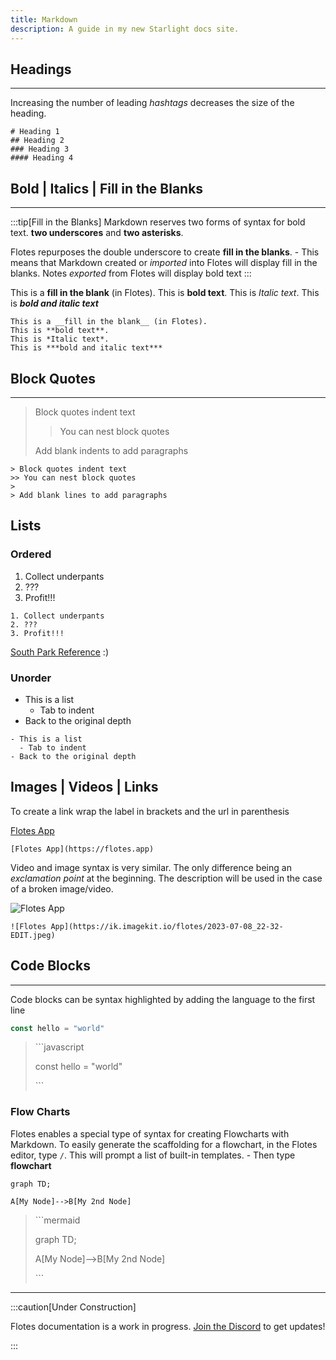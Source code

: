 ```yaml
---
title: Markdown
description: A guide in my new Starlight docs site.
---
```



## Headings
---

Increasing the number of leading *hashtags* decreases the size of the heading.

```
# Heading 1
## Heading 2
### Heading 3
#### Heading 4
```

## Bold | Italics | Fill in the Blanks
---

:::tip[Fill in the Blanks]
Markdown reserves two forms of syntax for bold text. __two underscores__ and **two asterisks**.

Flotes repurposes the double underscore to create **fill in the blanks**. - This means that Markdown created or *imported* into Flotes will display fill in the blanks. Notes *exported* from Flotes will display bold text
:::


This is a __fill in the blank__ (in Flotes). This is **bold text**. This is *Italic text*. This is ***bold and italic text***

```
This is a __fill in the blank__ (in Flotes).
This is **bold text**.
This is *Italic text*.
This is ***bold and italic text***
```

## Block Quotes
---

> Block quotes indent text
>> You can nest block quotes
>
> Add blank indents to add paragraphs
 

```
> Block quotes indent text
>> You can nest block quotes
>
> Add blank lines to add paragraphs
```

## Lists

### Ordered

1. Collect underpants
2. ???
3. Profit!!!

```
1. Collect underpants
2. ???
3. Profit!!!
```

[South Park Reference](https://www.youtube.com/watch?v=tO5sxLapAts) :)

### Unorder

- This is a list
  - Tab to indent
- Back to the original depth

```
- This is a list
  - Tab to indent
- Back to the original depth
```

## Images | Videos | Links

To create a link wrap the label in brackets and the url in parenthesis

[Flotes App](https://flotes.app)

```
[Flotes App](https://flotes.app)
```

Video and image syntax is very similar. The only difference being an *exclamation point* at the beginning. The description will be used in the case of a broken image/video.

![Flotes App](https://ik.imagekit.io/flotes/2023-07-08_22-32-EDIT.jpeg?updatedAt=1689541548656)

```
![Flotes App](https://ik.imagekit.io/flotes/2023-07-08_22-32-EDIT.jpeg)
```

## Code Blocks
---

Code blocks can be syntax highlighted by adding the language to the first line

```javascript
const hello = "world"
```


> \`\`\`javascript
>
> const hello = "world"
>
> \`\`\`

### Flow Charts

Flotes enables a special type of syntax for creating Flowcharts with Markdown. To easily generate the scaffolding for a flowchart, in the Flotes editor, type `/`. This will prompt a list of built-in templates. - Then type **flowchart**

```mermaid
graph TD;

A[My Node]-->B[My 2nd Node]
```


> \`\`\`mermaid
>
> graph TD;
>
> A[My Node]-->B[My 2nd Node]
> 
> \`\`\`


---

:::caution[Under Construction]

Flotes documentation is a work in progress. 
[Join the Discord](https://discord.com/invite/qKaKeGT8sZ) to get updates!

:::
